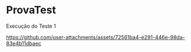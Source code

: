 # ProvaTest

Execução do Teste 1

https://github.com/user-attachments/assets/72561ba4-e291-446e-98da-83e4b11dbaec

